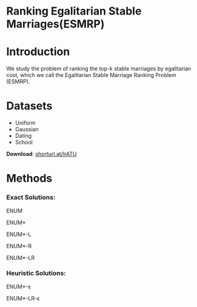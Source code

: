 # Ranking Egalitarian Stable Marriages(ESMRP)

# Introduction

We study the problem of ranking the top-k stable marriages by egalitarian cost, which we call the Egalitarian Stable Marriage Ranking Problem (ESMRP).

# Datasets

- Uniform
- Gaussian
- Dating
- School

**Download**: [shorturl.at/lrATU](shorturl.at/lrATU)

# Methods

### Exact Solutions:

ENUM

ENUM*

ENUM*-L

ENUM*-R

ENUM*-LR

### Heuristic Solutions:

ENUM*-ɛ

ENUM*-LR-ɛ
